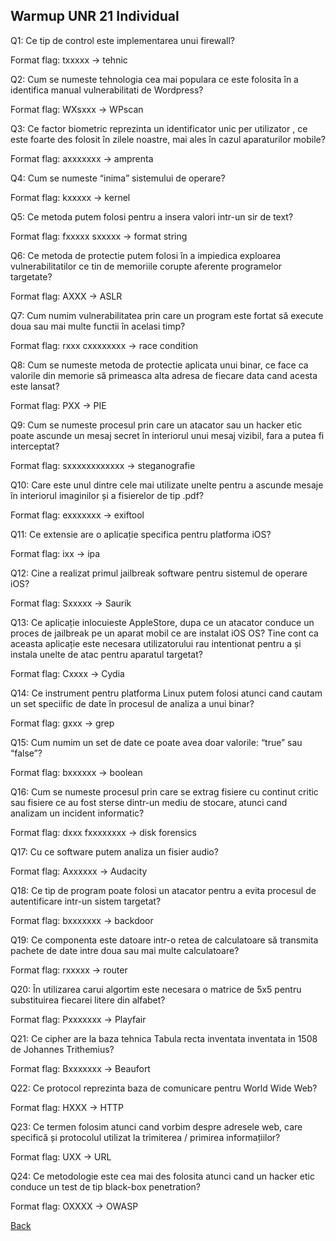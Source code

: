 ## Warmup UNR 21 Individual

Q1: Ce tip de control este implementarea unui firewall?

Format flag: txxxxx -> tehnic

Q2: Cum se numeste tehnologia cea mai populara ce este folosita în a identifica manual vulnerabilitati de Wordpress?

Format flag: WXsxxx -> WPscan

Q3: Ce factor biometric reprezinta un identificator unic per utilizator , ce este foarte des folosit în zilele noastre, mai ales în cazul aparaturilor mobile?

Format flag: axxxxxxx -> amprenta

Q4: Cum se numeste “inima” sistemului de operare?

Format flag: kxxxxx -> kernel

Q5: Ce metoda putem folosi pentru a insera valori intr-un sir de text?

Format flag: fxxxxx sxxxxx -> format string

Q6: Ce metoda de protectie putem folosi în a impiedica exploarea vulnerabilitatilor ce tin de memoriile corupte aferente programelor targetate?

Format flag: AXXX -> ASLR

Q7: Cum numim vulnerabilitatea prin care un program este fortat să execute doua sau mai multe functii în acelasi timp?

Format flag: rxxx cxxxxxxxx -> race condition

Q8: Cum se numeste metoda de protectie aplicata unui binar, ce face ca valorile din memorie să primeasca alta adresa de fiecare data cand acesta este lansat?

Format flag: PXX -> PIE

Q9: Cum se numeste procesul prin care un atacator sau un hacker etic poate ascunde un mesaj secret în interiorul unui mesaj vizibil, fara a putea fi interceptat?

Format flag: sxxxxxxxxxxxx -> steganografie

Q10: Care este unul dintre cele mai utilizate unelte pentru a ascunde mesaje în interiorul imaginilor și a fisierelor de tip .pdf?

Format flag: exxxxxxx -> exiftool

Q11: Ce extensie are o aplicație specifica pentru platforma iOS?

Format flag: ixx -> ipa

Q12: Cine a realizat primul jailbreak software pentru sistemul de operare iOS?

Format flag: Sxxxxx -> Saurik

Q13: Ce aplicație inlocuieste AppleStore, dupa ce un atacator conduce un proces de jailbreak pe un aparat mobil ce are instalat iOS OS? Tine cont ca aceasta aplicație este necesara utilizatorului rau intentionat pentru a și instala unelte de atac pentru aparatul targetat?

Format flag: Cxxxx -> Cydia

Q14: Ce instrument pentru platforma Linux putem folosi atunci cand cautam un set speciific de date în procesul de analiza a unui binar?

Format flag: gxxx -> grep

Q15: Cum numim un set de date ce poate avea doar valorile: “true” sau “false”?

Format flag: bxxxxxx -> boolean

Q16: Cum se numeste procesul prin care se extrag fisiere cu continut critic sau fisiere ce au fost sterse dintr-un mediu de stocare, atunci cand analizam un incident informatic?

Format flag: dxxx fxxxxxxxx -> disk forensics

Q17: Cu ce software putem analiza un fisier audio?

Format flag: Axxxxxx -> Audacity

Q18: Ce tip de program poate folosi un atacator pentru a evita procesul de autentificare intr-un sistem targetat?

Format flag: bxxxxxxx -> backdoor

Q19: Ce componenta este datoare intr-o retea de calculatoare să transmita pachete de date intre doua sau mai multe calculatoare?

Format flag: rxxxxx -> router

Q20: În utilizarea carui algortim este necesara o matrice de 5x5 pentru substituirea fiecarei litere din alfabet?

Format flag: Pxxxxxxx -> Playfair

Q21: Ce cipher are la baza tehnica Tabula recta inventata inventata in 1508 de Johannes Trithemius?

Format flag: Bxxxxxxx -> Beaufort

Q22: Ce protocol reprezinta baza de comunicare pentru World Wide Web?

Format flag: HXXX -> HTTP

Q23: Ce termen folosim atunci cand vorbim despre adresele web, care specifică și protocolul utilizat la trimiterea / primirea informațiilor?

Format flag: UXX -> URL

Q24: Ce metodologie este cea mai des folosita atunci cand un hacker etic conduce un test de tip black-box penetration?

Format flag: OXXXX -> OWASP

[Back](../unbreakable.md)
